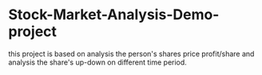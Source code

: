 # Stock-Market-Analysis-Demo-project
this project is based on analysis the person's  shares price profit/share and analysis the share's up-down on different time period.
